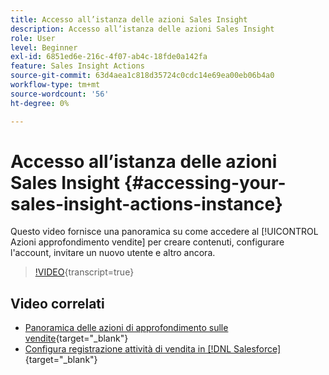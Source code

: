 ```yaml
---
title: Accesso all’istanza delle azioni Sales Insight
description: Accesso all’istanza delle azioni Sales Insight
role: User
level: Beginner
exl-id: 6851ed6e-216c-4f07-ab4c-18fde0a142fa
feature: Sales Insight Actions
source-git-commit: 63d4aea1c818d35724c0cdc14e69ea00eb06b4a0
workflow-type: tm+mt
source-wordcount: '56'
ht-degree: 0%

---
```


# Accesso all’istanza delle azioni Sales Insight {#accessing-your-sales-insight-actions-instance}

Questo video fornisce una panoramica su come accedere al [!UICONTROL Azioni approfondimento vendite] per creare contenuti, configurare l&#39;account, invitare un nuovo utente e altro ancora.

>[!VIDEO](https://video.tv.adobe.com/v/340925/?quality=12&learn=on){transcript=true}

## Video correlati

* [Panoramica delle azioni di approfondimento sulle vendite](/help/sales-insight-actions/sales-insight-actions-overview.md){target="_blank"}
* [Configura registrazione attività di vendita in [!DNL Salesforce]](/help/sales-insight-actions/configure-sales-activity-logging-to-salesforce.md){target="_blank"}

